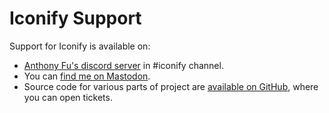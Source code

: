 # Iconify Support

Support for Iconify is available on:

-   [Anthony Fu's discord server](https://iconify.design/discord) in #iconify channel.
-   You can [find me on Mastodon](https://fosstodon.org/@cyberalien).
-   Source code for various parts of project are [available on GitHub](https://github.com/iconify), where you can open tickets.

